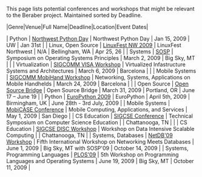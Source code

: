 This page lists potential conferences and workshops that might be relevant to the Beraber project. Maintained sorted by Deadline.

|Genre|Venue|Full Name|Deadline|Location|Event Dates|

| Python | [Northwest Python Day](http://seapig.org/NorthwestPythonDay) | Northwest Python Day | Jan 15, 2009 | UW | Jan 31st |
| Linux, Open Source | [LinuxFest NW 2009](http://www.linuxfestnorthwest.org/) | LinuxFest Northwest | N/A | Bellingham, WA | Apr 25, 26 |
| Systems | [SOSP](http://www.sigops.org/sosp/sosp09/) | Symposium on Operating Systems Principles | March 2, 2009 | Big Sky, MT | |
| Virtualization | [SIGCOMM VISA Workshop](http://conferences.sigcomm.org/sigcomm/2009/workshops/visa/) | Virtualized Infastructure Systems and Architectures | March 6, 2009 | Barcelona | |
| Mobile Systems | [SIGCOMM MobiHand Workshop](http://conferences.sigcomm.org/sigcomm/2009/workshops/mobihand/) | Networking, Systems, Applications on Mobile Handhelds | March 24, 2009 | Barcelona | |
| Open Source | [Open Source Bridge](http://opensourcebridge.org/) | Open Source Bridge | March 31, 2009 | Portland, OR | June 17 –  June 19 |
| Python | [EuroPython 2009](http://www.europython.eu/) | EuroPython | April 5th, 2009 | Birmingham, UK | June 28th - 3rd July, 2009 |
| Mobile Systems | [MobiCASE Conference](http://mobicase.org/) | Mobile Computing, Applications, and Services | May 1, 2009 | San Diego |
| CS Education | [SIGCSE Conference](http://www.cs.arizona.edu/groups/sigcse09/) | Technical Symposium on Computer Science Education | | Chattanooga, TN | |
| CS Education | [SIGCSE DISC Workshop](http://www.cloudera.com/sigcse-2009-disc-workshop) | Workshop on Data Intensive Scalable Computing | | Chattanooga, TN |
| Systems, Databases | [NetDB'09 Workshop](http://netdb09.cis.upenn.edu/) | Fifth International Workshop on Networking Meets Databases | June 1, 2009 | Big Sky, MT with SOSP'09 | October 14, 2009 | 
| Systems, Programming Languages | [PLOS'09](http://plosworkshop.org/2009/cfp.shtml) | 5th Workshop on Programming Languages and Operating Systems | June 19, 2009 | Big Sky, MT | October 11, 2009 |